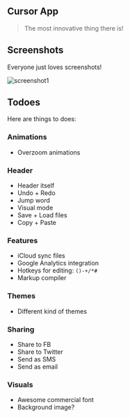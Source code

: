 Cursor App
----------
> The most innovative thing there is!

## Screenshots 

Everyone just loves screenshots!

![screenshot1](http://i.imgur.com/HAEQ5YJ.jpg)

## Todoes

Here are things to does:

### Animations

- Overzoom animations

### Header

- Header itself
- Undo + Redo
- Jump word
- Visual mode
- Save + Load files
- Copy + Paste

### Features

- iCloud sync files
- Google Analytics integration
- Hotkeys for editing: ```()-+/*#```
- Markup compiler

### Themes

- Different kind of themes

### Sharing

- Share to FB
- Share to Twitter
- Send as SMS
- Send as email

### Visuals

- Awesome commercial font
- Background image?